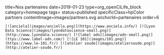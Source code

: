 title=Nos partenaires
date=2019-01-23
type=org_openCiLife_block
category=homepage
tags=
status=published
specificClass=hpColor partners
contentImage=images/partners.svg
anchorId=partenaires
order=6
~~~~~~
[![anciela](images/anciella.png)](https://www.anciela.info/) [![Lyon Data Science](images/lyondatascience-small.png)](http://www.lyondata.science/) [![label adn](images/adn-small.png)](ttps://www.label-adn.com/) [![LE 101](images/101.png)](https://www.le-101.fr/) [![atelier soude](images/ateliersoude.png)](http://atelier-soude.fr/)
